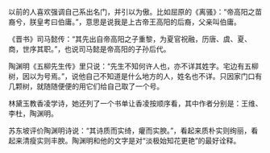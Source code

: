 以前的人喜欢强调自己系出名门，并引以为傲。比如屈原的《离骚》：“帝高阳之苗裔兮，朕皇考曰伯庸。”，意思是说我是上古帝王高阳的后裔，父亲叫伯庸。

《晋书》司马懿传：“其先出自帝高阳之子重黎，为夏官祝融，历唐、虞、夏、商，世序其职。”，也说司马懿是帝高阳的子孙后代。

陶渊明《五柳先生传》里只说：“先生不知何许人也，亦不详其姓字。宅边有五柳树，因以为号焉。”，说他自己不知道是什么地方的人，姓名也不详。只因家门口有几颗树，就随随便便的用它们给自己取了一个号。  

林黛玉教香凌学诗，她还列了一个书单让香凌按顺序看，其中作者分别是：王维、李杜，陶渊明。

苏东坡评价陶渊明诗说：“其诗质而实绮，癯而实腴。”，看起来质朴实则绚丽，看起来清瘦实则丰腴。陶渊明和他的文字是对“淡极始知花更艳”的最好诠释。
